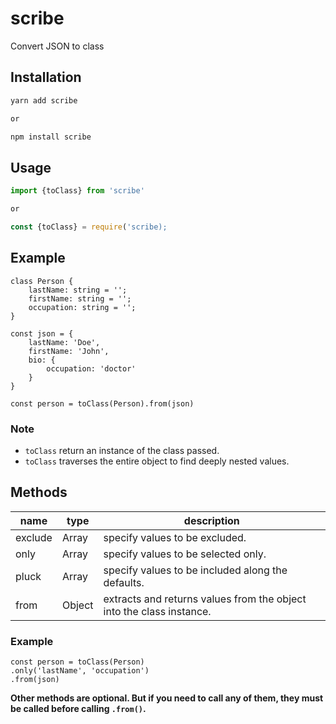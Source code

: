 # scribe

Convert JSON to class

## Installation

```javascript
yarn add scribe

or

npm install scribe
```

## Usage

```javascript
import {toClass} from 'scribe'

or

const {toClass} = require('scribe);
```

## Example

```
class Person {
    lastName: string = '';
    firstName: string = '';
    occupation: string = '';
}

const json = {
    lastName: 'Doe',
    firstName: 'John',
    bio: {
        occupation: 'doctor'
    }
}

const person = toClass(Person).from(json)
```

### Note

- `toClass` return an instance of the class passed.
- `toClass` traverses the entire object to find deeply nested values.

## Methods

| name    | type   | description                                                          |
| ------- | ------ | -------------------------------------------------------------------- |
| exclude | Array  | specify values to be excluded.                                       |
| only    | Array  | specify values to be selected only.                                  |
| pluck   | Array  | specify values to be included along the defaults.                    |
| from    | Object | extracts and returns values from the object into the class instance. |

### Example

```
const person = toClass(Person)
.only('lastName', 'occupation')
.from(json)
```

**Other methods are optional. But if you need to call any of them, they must be called before calling `.from()`.**
